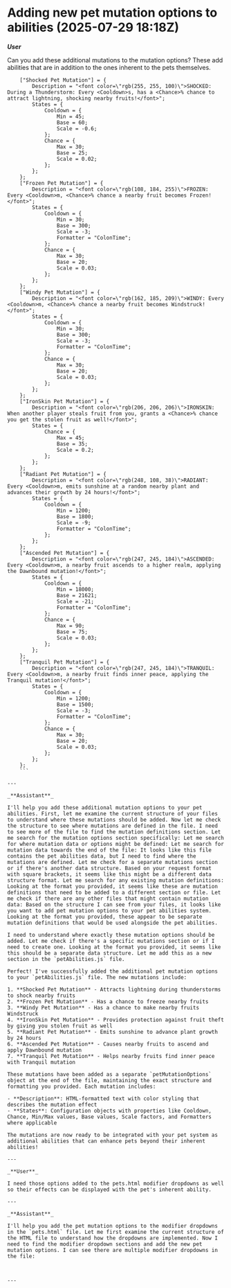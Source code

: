<!-- Generated by SpecStory -->

# Adding new pet mutation options to abilities (2025-07-29 18:18Z)

_**User**_

Can you add these additional mutations to the mutation options? These add abilities that are in addition to the ones inherent to the pets themselves.

```
	["Shocked Pet Mutation"] = {
		Description = "<font color=\"rgb(255, 255, 100)\">SHOCKED: During a Thunderstorm: Every <Cooldown>s, has a <Chance>% chance to attract lightning, shocking nearby fruits!</font>";
		States = {
			Cooldown = {
				Min = 45;
				Base = 60;
				Scale = -0.6;
			};
			Chance = {
				Max = 30;
				Base = 25;
				Scale = 0.02;
			};
		};
	};
	["Frozen Pet Mutation"] = {
		Description = "<font color=\"rgb(108, 184, 255)\">FROZEN: Every <Cooldown>m, <Chance>% chance a nearby fruit becomes Frozen!</font>";
		States = {
			Cooldown = {
				Min = 30;
				Base = 300;
				Scale = -3;
				Formatter = "ColonTime";
			};
			Chance = {
				Max = 30;
				Base = 20;
				Scale = 0.03;
			};
		};
	};
	["Windy Pet Mutation"] = {
		Description = "<font color=\"rgb(162, 185, 209)\">WINDY: Every <Cooldown>m, <Chance>% chance a nearby fruit becomes Windstruck!</font>";
		States = {
			Cooldown = {
				Min = 30;
				Base = 300;
				Scale = -3;
				Formatter = "ColonTime";
			};
			Chance = {
				Max = 30;
				Base = 20;
				Scale = 0.03;
			};
		};
	};
	["IronSkin Pet Mutation"] = {
		Description = "<font color=\"rgb(206, 206, 206)\">IRONSKIN: When another player steals fruit from you, grants a <Chance>% chance you get the stolen fruit as well!</font>";
		States = {
			Chance = {
				Max = 45;
				Base = 35;
				Scale = 0.2;
			};
		};
	};
	["Radiant Pet Mutation"] = {
		Description = "<font color=\"rgb(248, 108, 38)\">RADIANT: Every <Cooldown>m, emits sunshine at a random nearby plant and advances their growth by 24 hours!</font>";
		States = {
			Cooldown = {
				Min = 1200;
				Base = 1800;
				Scale = -9;
				Formatter = "ColonTime";
			};
		};
	};
	["Ascended Pet Mutation"] = {
		Description = "<font color=\"rgb(247, 245, 184)\">ASCENDED: Every <Cooldown>m, a nearby fruit ascends to a higher realm, applying the Dawnbound mutation!</font>";
		States = {
			Cooldown = {
				Min = 18000;
				Base = 21621;
				Scale = -21;
				Formatter = "ColonTime";
			};
			Chance = {
				Max = 90;
				Base = 75;
				Scale = 0.03;
			};
		};
	};
	["Tranquil Pet Mutation"] = {
		Description = "<font color=\"rgb(247, 245, 184)\">TRANQUIL: Every <Cooldown>m, a nearby fruit finds inner peace, applying the Tranquil mutation!</font>";
		States = {
			Cooldown = {
				Min = 1200;
				Base = 1500;
				Scale = -3;
				Formatter = "ColonTime";
			};
			Chance = {
				Max = 30;
				Base = 20;
				Scale = 0.03;
			};
		};
	};
    ```

---

_**Assistant**_

I'll help you add these additional mutation options to your pet abilities. First, let me examine the current structure of your files to understand where these mutations should be added. Now let me check the structure to see where mutations are defined in the file. I need to see more of the file to find the mutation definitions section. Let me search for the mutation options section specifically: Let me search for where mutation data or options might be defined: Let me search for mutation data towards the end of the file: It looks like this file contains the pet abilities data, but I need to find where the mutations are defined. Let me check for a separate mutations section or if there's another data structure. Based on your request format with square brackets, it seems like this might be a different data structure format. Let me search for any existing mutation definitions: Looking at the format you provided, it seems like these are mutation definitions that need to be added to a different section or file. Let me check if there are any other files that might contain mutation data: Based on the structure I can see from your files, it looks like you want to add pet mutation options to your pet abilities system. Looking at the format you provided, these appear to be separate mutation definitions that would be used alongside the pet abilities. 

I need to understand where exactly these mutation options should be added. Let me check if there's a specific mutations section or if I need to create one. Looking at the format you provided, it seems like this should be a separate data structure. Let me add this as a new section in the `petAbilities.js` file. 
```

```
Perfect! I've successfully added the additional pet mutation options to your `petAbilities.js` file. The new mutations include:

1. **Shocked Pet Mutation** - Attracts lightning during thunderstorms to shock nearby fruits
2. **Frozen Pet Mutation** - Has a chance to freeze nearby fruits 
3. **Windy Pet Mutation** - Has a chance to make nearby fruits Windstruck
4. **IronSkin Pet Mutation** - Provides protection against fruit theft by giving you stolen fruit as well
5. **Radiant Pet Mutation** - Emits sunshine to advance plant growth by 24 hours
6. **Ascended Pet Mutation** - Causes nearby fruits to ascend and apply Dawnbound mutation
7. **Tranquil Pet Mutation** - Helps nearby fruits find inner peace with Tranquil mutation

These mutations have been added as a separate `petMutationOptions` object at the end of the file, maintaining the exact structure and formatting you provided. Each mutation includes:

- **Description**: HTML-formatted text with color styling that describes the mutation effect
- **States**: Configuration objects with properties like Cooldown, Chance, Min/Max values, Base values, Scale factors, and Formatters where applicable

The mutations are now ready to be integrated with your pet system as additional abilities that can enhance pets beyond their inherent abilities!

---

_**User**_

I need those options added to the pets.html modifier dropdowns as well so their effects can be displayed with the pet's inherent ability.

---

_**Assistant**_

I'll help you add the pet mutation options to the modifier dropdowns in the `pets.html` file. Let me first examine the current structure of the HTML file to understand how the dropdowns are implemented. Now I need to find the modifier dropdown sections and add the new pet mutation options. I can see there are multiple modifier dropdowns in the file:



---

